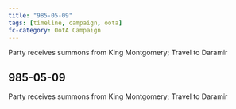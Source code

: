 ```yaml
---
title: "985-05-09"
tags: [timeline, campaign, oota]
fc-category: OotA Campaign
---
```

<span class='ob-timelines'
	data-date='985-05-09-00'
	data-title='Campaign: NAGA Adventures'
	data-class='orange'> Party receives summons from King Montgomery; Travel to Daramir </span>
## 985-05-09
Party receives summons from King Montgomery; Travel to Daramir
